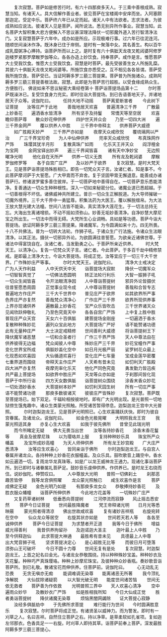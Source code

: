 <!-- { "loadSidebar": true } -->
　　复次寂慧。菩萨如是修苦行时。有六十四那庾多天人。于三乘中善根成熟。寂慧当知。有诸天人。具大信解作善业者。彼见菩萨在宝楼阁中安庠而坐。入阿塞颇那迦定。受定中乐。菩萨终六年已从定而起。诸天人中有法欲者。志求法者。为彼成熟如应说法。彼诸天人见是菩萨。闻所说法。悉无别异所作事业。寂慧当知。此名菩萨大智积集大悲方便解入不思议甚深理法降伏一切邪魔外道入苦行智清净法门。又复寂慧菩萨于六年中。成办如是所应。示现极难行事。过六年已往泥连河。随顺世间澡沐作净。既沐身已住于岸侧。是时有一聚落中女。其名善生。构以百牛成乳糜粥净心捧持。诣菩萨所而以上之。是时复有六十俱胝天龙夜叉乾闼婆阿修罗迦楼罗紧那罗摩睺罗伽等众。各各办造上妙饮食。持奉菩萨。咸作是言。惟愿菩萨大士受我饮食。惟愿大士受我饮食。寂慧是时菩萨。最先受彼善生女人所施乳糜。其彼六十俱胝天龙夜叉乾闼婆等。所施饮食亦悉受之。互不相见各各皆谓。菩萨受我所施饮食。菩萨受已。当证阿耨多罗三藐三菩提果。菩萨普为所施诸众。成熟阿耨多罗三藐三菩提善根法故。寂慧。此即是为菩萨苦行超胜。以受食缘成熟众生。方便胜行。
佛说如来不思议秘密大乘经卷第十
菩萨诣菩提场品第十二
　　尔时菩萨既澡沐已。复受饮食身力充实。即时往诣大菩提场。到已告语善地天子。并诸地居天子众等。说伽陀曰。
　　任持大地不动摇　　菩萨离爱断害者
　　今此树下证菩提　　汝等庄严于此地
　　善哉地居天欢喜　　普遍清净三千界
　　广散最上妙香花　　遍洒香水皆清净
　　所有坚手及持鬘　　常憍天等至空居
　　欢喜瞻仰菩萨尊　　散众妙花伸供养
　　四护世天并众会　　乃至一切四大洲
　　遍三千界金网严　　覆以供养人中胜
　　三千界中帝释主　　供养菩萨大威德
　　如广胜殿天妙严　　三千界严亦如是
　　夜摩天众咸欣悦　　覆琉璃网以严治
　　广三千界宝珍奇　　为人中仙伸供养
　　兜率天众咸欣悦　　布真珠网作严饰
　　珠璎其犹半月形　　复散真珠广如雨
　　化乐天王并天众　　阎浮檀金为宝网
　　金网宝铎出妙声　　遍三千界闻皆喜
　　诸有天中净妙宝　　无边照曜净光明
　　他化自在天所严　　供养一切义无畏
　　所有龙及乾闼婆　　摩睺罗伽修罗等
　　各于自宫广庄严　　及以妙严于欲界
　　复次寂慧。是时大梵天王。见是菩萨诣菩提场殊胜相已。即告一切梵众天子言。汝诸仁者。知是事不。今此菩萨摩诃萨于大誓愿。广大甲胄而不弃舍。复于坚固甲胄无懈退意。能善成办诸菩萨行。修诸波罗蜜多善住彼岸。于一切菩萨地中善得自在。一切菩萨意乐悉能清净。复善通达一切众生种种根性。深入一切如来秘密分位。诸魔业道已悉超越。于一切善根得不坏信。诸佛威神共所建立。普示一切众生正解脱道。为大导师摧破一切魔外境界。三千大千界中一勇猛尊。积集法药为大医王。覆以解脱缯帛。为大法王放大慧光建大法幢。世间八法皆不能染。真实清净大莲花生。于一切法总持无忘。大海出生离诸增损。不动不摇如须弥山。妙善无垢妙善清净。自净妙慧大摩尼宝之所出生。一切法中而得无碍。大梵所生心业调畅。具如是等功德。菩萨今诣大菩提场。欲证阿耨多罗三藐三菩提果。降诸魔军。为令圆满如来十力。四无所畏。十八不共佛法。普为一切转大法轮。作狮子吼。于诸众生广行法施。令诸众生法眼清净。以其正法。摄伏一切邪异外论。为欲圆满往昔誓愿。为欲亲近诸佛世尊。于诸法中得富饶自在。汝诸仁者。当发勤勇之心。于菩萨所亲近供养。
　　时大梵天王。以清净心。复告一切梵众天子言。诸仁者。今此菩萨。于多百千劫中精修禁戒。是即最上清净大士。今诣大菩提场。将成正觉。汝等宜应于一切三千大千世界。广作殊妙庄严等事。
　　尔时大梵天王。说伽陀曰。
　　清净大士戒决定　　广为人天作利益
　　人中天供天中天　　诣菩提场大寂默
　　降伏一切魔军众　　一切智智真觉了
　　一切佛法悉圆明　　转正法轮行利乐
　　大智一振狮子吼　　一切众生闻皆喜
　　令开法眼清净因　　人中尊诣菩提树
　　邪异外论皆摄伏　　往昔誓愿悉周圆
　　正觉事业现令成　　人中尊诣菩提树
　　善哉和合皆专志　　普遍地方作庄严
　　三千大千世界中　　普见庄严于欲界
　　如其欲界所严事　　色界庄严亦复然
　　善哉梵众清净心　　广作庄严三千界
　　欲界所现供养事　　上界亦现诸供养
　　遍散最上妙香花　　宝严众乐皆吹击
　　三千世界诸天众　　见闻欣跃伸敬礼
　　乃至色究竟天中　　各各自宫广严饰
　　上中复上胜中胜　　普现庄严众天宫
　　天女六十百俱胝　　建菩提场金刚座
　　一切遍洒于香水　　复散种种殊妙花
　　遍列众宝此地方　　大菩提场广严好
　　语不能赞诸功德　　此有无量种庄严
　　大士决定戒精修　　世间善利大威德
　　将诣菩提树王下　　降伏魔军诸恶慧
　　一切和合圣者行　　广作三千界严饰
　　天人中尊法自在　　供养彼得无边福
　　梵众闻彼人中尊　　殊妙庄严三千界
　　妙花宝幢作严事　　变化世界宝所成
　　俱胝妙盖化空中　　如日月光极严丽
　　娑罗树花众最上　　化现悉如欢喜园
　　大仙循道欢喜行　　变化庄严七车量
　　宝成金莲华密覆　　七重界道而围绕
　　帝释天主作庄严　　人天希有昔未见
　　如忉利天广胜殿　　四大洲严亦复然
　　夜摩兜率化乐天　　他化严同色究竟
　　勇发勤力皆迅疾　　共严最上菩提场
　　如欲界中胜庄严　　天龙等众亦如是
　　于刹那间皆化现　　菩萨于中所行诣
　　四方天女数俱胝　　诣菩提树众围绕
　　涂香末香众妙花　　一切处洒妙香水
　　大菩提树本妙严　　如忉利天园生树
　　所有一切庄严事　　语不能赞诸功德
　　那庾多数彼诸天　　彼彼庄严皆殊妙
　　复次寂慧。菩萨既至菩提场已。始下双足。千辐轮相按彼地时。即有广大光明出现。是光普照一切地狱傍生饿鬼趣中。诸众生类蒙光照触。所受诸苦暂得停息。迦梨迦龙王宫中大光普照。
　　尔时迦梨迦龙王。见是菩萨光明照已。心生欢喜踊跃庆快。即时为彼自宫眷属。及诸龙众。说伽陀曰。
　　如金色光极晃曜　　大明照我龙王宫
　　我蒙光照适其身　　亦复心生大欢喜
　　如我于彼先佛所　　昔曾见此瑞光明
　　而今所睹定无疑　　佛大无畏当出世
　　汝等各持妙香花　　涂香末香花鬘等
　　真金及彼摩尼珠　　以为璎珞并上服
　　复持种种妙乐具　　珠宝所严众幡盖
　　及宝所成妙高幢　　为天人师伸供养
　　所有龙王妙宫殿　　广大庄严悉清净
　　汝等应生欢喜心　　皆同亲诣于佛所
　　尔时迦梨迦龙王。与自宫人眷属并诸龙众。各持种种上妙香花衣服幢盖。及众乐具。鼓吹歌音上踊空中。香水如云遍洒一切。复雨龙华龙真珠等。如是广以龙王威神龙王通力。现诸化事诣菩萨所。到已即时与诸眷属礼菩萨足。鼓妙音乐虔伸供养。作供养已。是时龙王右绕而住。说妙伽陀。伸赞叹曰。
　　人中尊放大光明　　普照一切佛刹土
　　刹那恶趣苦皆停　　我等龙宫俱照曜
　　龙众蒙光照触已　　咸生欢喜作是言
　　菩萨成佛定无疑　　金色光明乃如是
　　有那庾多龙女众　　恭敬捧持妙香花
　　及胜衣服众幡幢　　诣菩萨所伸供养
　　今此地方花盖等　　一切殊妙广庄严
　　又复药草诸树林　　低垂悉向菩提树
　　江河停流而寂静　　风止摇击悉安然
　　菩萨今日证菩提　　世间最胜降魔者
　　梵王帝释诸光明　　日月光等悉映蔽
　　蒙光照者得清凉　　佛出世故咸欢喜
　　复有诸妙吉祥瓶　　右旋宛转在空中
　　仙众龙众等居空　　右旋其状亦如是
　　世间若天若人等　　各各至诚伸供养
　　菩萨今日证菩提　　为求慧者开正道
　　我等今日于佛所　　增益威光得善利
　　我昔供养拘留孙　　及迦诺迦大圣主
　　迦叶最上人中胜　　乃至今供释迦仙
　　此求菩提大神通　　最胜希有昔未见
　　具德最上人中尊　　出大梵音狮子吼
　　坚求菩提决定心　　是心超胜无比等
　　而彼日月可堕落　　须弥山王可破坏
　　今日不圆十力尊　　世间无复有是处
　　复次寂慧。时迦梨迦龙王。上首之妃名曰金光。与诸龙女恭敬围绕。持以种种殊妙宝盖。种种妙衣及天花鬘。种种巧严真珠璎珞。种种上妙摩尼珠宝。及彼种种众妙香瓶。奏妙歌音诣菩萨所。到已礼敬。散诸宝花而伸供养。住菩萨前。说伽陀曰。
　　心无动乱无恐畏　　无贪无嗔亦无痴
　　能调难调无染尊　　能离诸恶无所著
　　我今顶礼净解脱　　大仙拔除诸疑箭
　　以大智光破无明　　能度世间诸苦恼
　　世间无依无救者　　菩萨善为作依救
　　光明普照三界中　　天人欢喜心清净
　　空中遍雨众妙华　　及散妙衣广严饰
　　如是胜相我所知　　今日大仙成正觉
　　胜者勇诣菩提树　　降伏诸魔无染尊
　　烦恼黑闇网蠲除　　证大菩提心寂静
　　汝经多俱胝劫中　　于先佛所求菩提
　　难行能行为世间　　今时圆满胜意乐
　　复次寂慧。尔时菩萨将成正觉。有诸贤圣以威神力。而为警发。即时有一刈草之人。名曰吉祥。自然住立菩萨之右。持以净草。是草柔软如孔雀项。复如迦左邻那衣。色香具足一一右旋。时刈草人即持其草。诣菩萨前奉上菩萨。深发最胜阿耨多罗三藐三菩提心。
